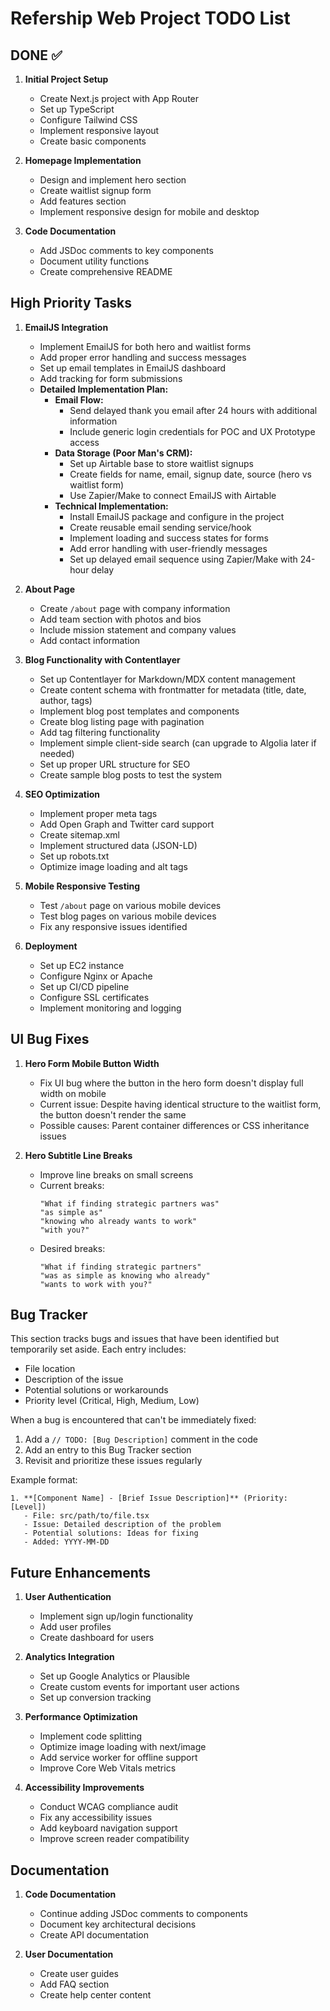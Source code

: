 # Refership Web Project TODO List

## DONE ✅

1. **Initial Project Setup**

   - Create Next.js project with App Router
   - Set up TypeScript
   - Configure Tailwind CSS
   - Implement responsive layout
   - Create basic components

2. **Homepage Implementation**

   - Design and implement hero section
   - Create waitlist signup form
   - Add features section
   - Implement responsive design for mobile and desktop

3. **Code Documentation**
   - Add JSDoc comments to key components
   - Document utility functions
   - Create comprehensive README

## High Priority Tasks

1. **EmailJS Integration**

   - Implement EmailJS for both hero and waitlist forms
   - Add proper error handling and success messages
   - Set up email templates in EmailJS dashboard
   - Add tracking for form submissions
   - **Detailed Implementation Plan:**
     - **Email Flow:**
       - Send delayed thank you email after 24 hours with additional information
       - Include generic login credentials for POC and UX Prototype access
     - **Data Storage (Poor Man's CRM):**
       - Set up Airtable base to store waitlist signups
       - Create fields for name, email, signup date, source (hero vs waitlist form)
       - Use Zapier/Make to connect EmailJS with Airtable
     - **Technical Implementation:**
       - Install EmailJS package and configure in the project
       - Create reusable email sending service/hook
       - Implement loading and success states for forms
       - Add error handling with user-friendly messages
       - Set up delayed email sequence using Zapier/Make with 24-hour delay

2. **About Page**

   - Create `/about` page with company information
   - Add team section with photos and bios
   - Include mission statement and company values
   - Add contact information

3. **Blog Functionality with Contentlayer**

   - Set up Contentlayer for Markdown/MDX content management
   - Create content schema with frontmatter for metadata (title, date, author, tags)
   - Implement blog post templates and components
   - Create blog listing page with pagination
   - Add tag filtering functionality
   - Implement simple client-side search (can upgrade to Algolia later if needed)
   - Set up proper URL structure for SEO
   - Create sample blog posts to test the system

4. **SEO Optimization**

   - Implement proper meta tags
   - Add Open Graph and Twitter card support
   - Create sitemap.xml
   - Implement structured data (JSON-LD)
   - Set up robots.txt
   - Optimize image loading and alt tags

5. **Mobile Responsive Testing**

   - Test `/about` page on various mobile devices
   - Test blog pages on various mobile devices
   - Fix any responsive issues identified

6. **Deployment**
   - Set up EC2 instance
   - Configure Nginx or Apache
   - Set up CI/CD pipeline
   - Configure SSL certificates
   - Implement monitoring and logging

## UI Bug Fixes

1. **Hero Form Mobile Button Width**

   - Fix UI bug where the button in the hero form doesn't display full width on mobile
   - Current issue: Despite having identical structure to the waitlist form, the button doesn't render the same
   - Possible causes: Parent container differences or CSS inheritance issues

2. **Hero Subtitle Line Breaks**
   - Improve line breaks on small screens
   - Current breaks:
     ```
     "What if finding strategic partners was"
     "as simple as"
     "knowing who already wants to work"
     "with you?"
     ```
   - Desired breaks:
     ```
     "What if finding strategic partners"
     "was as simple as knowing who already"
     "wants to work with you?"
     ```

## Bug Tracker

This section tracks bugs and issues that have been identified but temporarily set aside. Each entry includes:

- File location
- Description of the issue
- Potential solutions or workarounds
- Priority level (Critical, High, Medium, Low)

When a bug is encountered that can't be immediately fixed:

1. Add a `// TODO: [Bug Description]` comment in the code
2. Add an entry to this Bug Tracker section
3. Revisit and prioritize these issues regularly

Example format:

```
1. **[Component Name] - [Brief Issue Description]** (Priority: [Level])
   - File: src/path/to/file.tsx
   - Issue: Detailed description of the problem
   - Potential solutions: Ideas for fixing
   - Added: YYYY-MM-DD
```

<!-- No bugs currently tracked -->

## Future Enhancements

1. **User Authentication**

   - Implement sign up/login functionality
   - Add user profiles
   - Create dashboard for users

2. **Analytics Integration**

   - Set up Google Analytics or Plausible
   - Create custom events for important user actions
   - Set up conversion tracking

3. **Performance Optimization**

   - Implement code splitting
   - Optimize image loading with next/image
   - Add service worker for offline support
   - Improve Core Web Vitals metrics

4. **Accessibility Improvements**
   - Conduct WCAG compliance audit
   - Fix any accessibility issues
   - Add keyboard navigation support
   - Improve screen reader compatibility

## Documentation

1. **Code Documentation**

   - Continue adding JSDoc comments to components
   - Document key architectural decisions
   - Create API documentation

2. **User Documentation**
   - Create user guides
   - Add FAQ section
   - Create help center content
